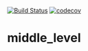 [![Build Status](https://travis-ci.org/Suykum/middle_level.svg?branch=master)](https://travis-ci.org/Suykum/middle_level)
[![codecov](https://codecov.io/gh/Suykum/middle_level/branch/master/graph/badge.svg)](https://codecov.io/gh/Suykum/middle_level)

# middle_level